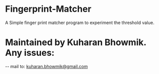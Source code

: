 # Fingerprint-Matcher
A Simple finger print matcher program to experiment the threshold value.
# Maintained by Kuharan Bhowmik. Any issues:
-- mail to: kuharan.bhowmik@gmail.com
